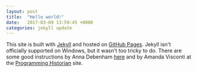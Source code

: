 ```yaml
---
layout: post
title:  "Hello world!"
date:   2017-03-09 13:59:45 +0000
categories: jekyll update
---
```

This site is built with [Jekyll](https://jekyllrb.com/) and hosted on [GitHub Pages](https://pages.github.com/). Jekyll isn't officially supported on Windows, but it wasn't too tricky to do. There are some good instructions by Anna Debenham [here](https://24ways.org/2013/get-started-with-github-pages/) and by Amanda Visconti at the [Programming Historian](http://programminghistorian.org/lessons/building-static-sites-with-jekyll-github-pages) site.
